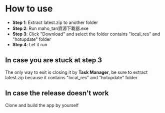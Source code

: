 # How to use

- **Step 1**: Extract latest.zip to another folder
- **Step 2**: Run maho_tan資源下載器.exe
- **Step 3**: Click "Download" and select the folder contains "local_res" and "hotupdate" folder
- **Step 4**: Let it run

## In case you are stuck at step 3
The only way to exit is closing it by **Task Manager**, be sure to extract latest.zip because it contains "local_res" and "hotupdate" folder

## In case the release doesn't work
Clone and build the app by yourself